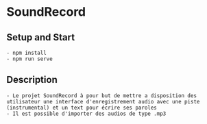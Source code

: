 # SoundRecord
## Setup and Start
    - npm install
    - npm run serve

## Description
    - Le projet SoundRecord à pour but de mettre a disposition des utilisateur une interface d'enregistrement audio avec une piste (instrumental) et un text pour écrire ses paroles
    - Il est possible d'importer des audios de type .mp3